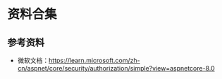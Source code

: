 # 资料合集

## 参考资料
- 微软文档：https://learn.microsoft.com/zh-cn/aspnet/core/security/authorization/simple?view=aspnetcore-8.0
